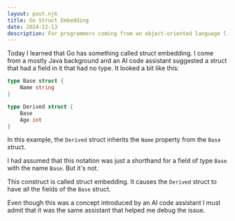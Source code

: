 ```yaml
---
layout: post.njk
title: Go Struct Embedding
date: 2024-12-13
description: For programmers coming from an object-oriented language like Java the concept of struct embedding might be a surprise.
---
```


Today I learned that Go has something called struct embedding. I come from a mostly Java background and an AI code assistant suggested a struct that had a field in it that had no type. It looked a bit like this:

```go
type Base struct {
    Name string
}

type Derived struct {
    Base
    Age int
}
```

In this example, the `Derived` struct inherits the `Name` property from the `Base` struct.

I had assumed that this notation was just a shorthand for a field of type `Base` with the name `Base`. But it's not.

This construct is called struct embedding. It causes the `Derived` struct to have all the fields of the `Base` struct.

Even though this was a concept introduced by an AI code assistant I must admit that it was the same assistant that helped me debug the issue.